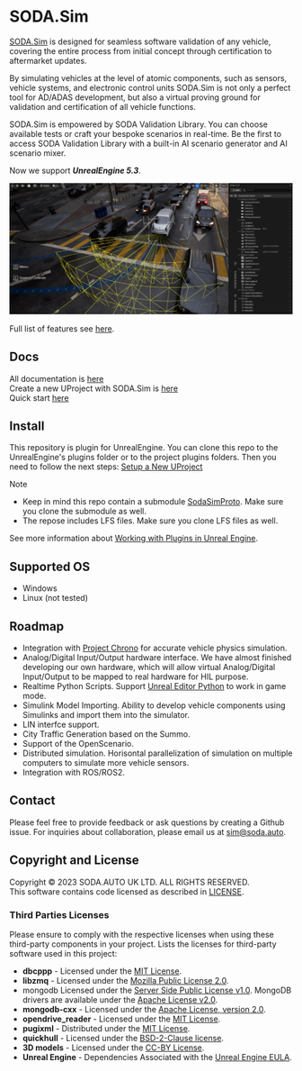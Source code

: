 # SODA.Sim  

[SODA.Sim](https://soda.auto/products/sim/index.html) is designed for seamless software validation of any vehicle, covering the entire process from initial concept through certification to aftermarket updates.

By simulating vehicles at the level of atomic components, such as sensors, vehicle systems, and electronic control units SODA.Sim is not only a perfect tool for AD/ADAS development, but also a virtual proving ground for validation and certification of all vehicle functions.

SODA.Sim is empowered by SODA Validation Library. You can choose available tests or craft your bespoke scenarios in real-time. Be the first to access SODA Validation Library with a built-in AI scenario generator and AI scenario mixer.  

Now we support ***UnrealEngine 5.3***.

![SodaSim](Docs/img/intro.jpg)

Full list of features see [here](https://docs.soda.auto/projects/soda-sim/en/latest/Introduction.html).  

## Docs
All documentation is [here](https://docs.soda.auto/projects/soda-sim)  
Create a new UProject with SODA.Sim is [here](https://docs.soda.auto/projects/soda-sim/en/latest/How_To/Setup_a_New_UProject.html)  
Quick start [here](https://docs.soda.auto/projects/soda-sim/en/latest/How_To/Quick_Start.html)  

## Install

This repository is plugin for UnrealEngine. You can clone this repo to the UnrealEngine's plugins folder or to the project plugins folders. Then you need to follow the next steps: [Setup a New UProject](https://docs.soda.auto/projects/soda-sim/en/latest/How_To/Setup_a_New_UProject.html)

> [!NOTE]
> * Keep in mind this repo contain a submodule [SodaSimProto](https://github.com/soda-auto/SodaSimProto).  Make sure you clone the submodule as well.
> * The repose includes LFS files. Make sure you clone LFS files as well.

See more information about [Working with Plugins in Unreal Engine](https://docs.unrealengine.com/5.0/en-US/working-with-plugins-in-unreal-engine/).

## Supported OS
* Windows
* Linux (not tested)

## Roadmap

* Integration with [Project Chrono](https://projectchrono.org/) for accurate vehicle physics simulation.
* Analog/Digital Input/Output hardware interface. 
We have almost finished developing our own hardware, which will allow virtual Analog/Digital Input/Output to be mapped to real hardware for HIL purpose.
* Realtime Python Scripts. Support [Unreal Editor Python](https://docs.unrealengine.com/5.2/en-US/scripting-the-unreal-editor-using-python/) to work in game mode.
* Simulink Model Importing. Ability to develop vehicle components using Simulinks and import them into the simulator.
* LIN interfce support.
* City Traffic Generation based on the Summo.
* Support of the OpenScenario.
* Distributed simulation. Horisontal parallelization of simulation on multiple computers to simulate more vehicle sensors.
* Integration with ROS/ROS2.

## Contact
Please feel free to provide feedback or ask questions by creating a Github issue. For inquiries about collaboration, please email us at sim@soda.auto.

## Copyright and License
Copyright © 2023 SODA.AUTO UK LTD. ALL RIGHTS RESERVED.  
This software contains code licensed as described in [LICENSE](LICENSE.md).  

### Third Parties Licenses
Please ensure to comply with the respective licenses when using these third-party components in your project.
Lists the licenses for third-party software used in this project:
* **dbcppp** - Licensed under the [MIT License](https://opensource.org/licenses/MIT).
* **libzmq** - Licensed under the [Mozilla Public License 2.0](https://www.mozilla.org/en-US/MPL/2.0/).
* mongodb Licensed under the [Server Side Public License v1.0](https://www.mongodb.com/licensing/server-side-public-license). MongoDB drivers are available under the [Apache License v2.0](https://www.apache.org/licenses/LICENSE-2.0).
* **mongodb-cxx** - Licensed under the [Apache License, version 2.0](https://www.apache.org/licenses/LICENSE-2.0).
* **opendrive_reader** - Licensed under the [MIT License](https://opensource.org/licenses/MIT).
* **pugixml** - Distributed under the [MIT License](https://opensource.org/licenses/MIT).
* **quickhull** - Licensed under the [BSD-2-Clause license](https://opensource.org/licenses/BSD-2-Clause).
* **3D models** - Licensed under the [CC-BY License](https://creativecommons.org/licenses/by/4.0/).
* **Unreal Engine** - Dependencies Associated with the [Unreal Engine EULA](https://www.unrealengine.com/en-US/eula).

